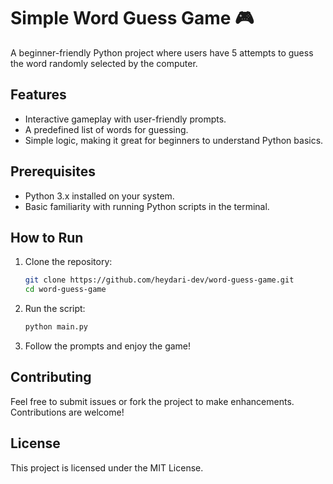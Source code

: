 # Simple Word Guess Game 🎮

A beginner-friendly Python project where users have 5 attempts to guess the word randomly selected by the computer.

## Features
- Interactive gameplay with user-friendly prompts.
- A predefined list of words for guessing.
- Simple logic, making it great for beginners to understand Python basics.

## Prerequisites
- Python 3.x installed on your system.
- Basic familiarity with running Python scripts in the terminal.

## How to Run

1. Clone the repository:

   ```bash
   git clone https://github.com/heydari-dev/word-guess-game.git
   cd word-guess-game

2. Run the script:
   
   ```bash
   python main.py
   
3. Follow the prompts and enjoy the game!

## Contributing

Feel free to submit issues or fork the project to make enhancements. Contributions are welcome!

## License

This project is licensed under the MIT License.

